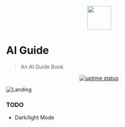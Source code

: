 <p align="center">
  <img src="./public/logo.png" lt="Logo" width="65" />
<p>

# AI Guide

> An AI Guide Book

<p align="center">
  <a href="https://uptime.betterstack.com/?utm_source=status_badge">
    <img src="https://uptime.betterstack.com/status-badges/v3/monitor/167r7.svg" alt="uptime status">
  </a>
</p>

![Landing](public/previews/landing.webp)

### TODO

- Dark/light Mode
